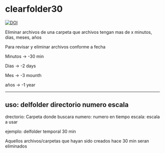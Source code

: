 # clearfolder30

[![DOI](https://zenodo.org/badge/19310/xombra/clearfolder30.svg)](https://zenodo.org/badge/latestdoi/19310/xombra/clearfolder30)

Eliminar archivos de una carpeta que archivos tengan mas de x minutos, dias, meses, años 

 Para revisar y eliminar archivos conforme a fecha


 Minutos -> -30 min

 Dias -> -2 days

 Mes -> -3 mounth

 años -> -1 year

----------
 uso: delfolder directorio numero escala
----------

drectorio: Carpeta donde buscara
numero: numero en tiempo
escala: escala a usar

ejemplo: delfolder temporal 30 min

Aquellos archivos/carpetas que hayan sido creados hace 30 min seran eliminados
